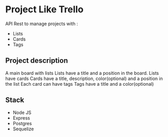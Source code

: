 # Project Like Trello
API Rest to manage projects with : 
* Lists
* Cards
* Tags

## Project description
A main board with lists
Lists have a title and a position in the board. Lists have cards
Cards have a title, description, color(optional) and a position in the list
Each card can have tags
Tags have a title and a color(optional)

## Stack
* Node JS
* Express
* Postgres
* Sequelize
